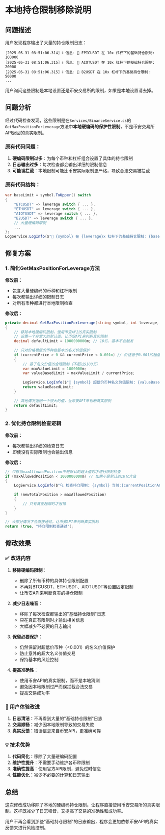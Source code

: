 # 本地持仓限制移除说明

## 问题描述

用户发现程序输出了大量的持仓限制日志：
```
[2025-05-31 08:51:06.314] ℹ️ 信息: 🎯 EPICUSDT 在 10x 杠杆下的基础持仓限制: 100000
[2025-05-31 08:51:06.315] ℹ️ 信息: 🎯 AIOTUSDT 在 10x 杠杆下的基础持仓限制: 20000
[2025-05-31 08:51:06.315] ℹ️ 信息: 🎯 B2USDT 在 10x 杠杆下的基础持仓限制: 50000
...
```

用户询问这些限制是本地设置还是币安交易所的限制，如果是本地设置请去掉。

## 问题分析

经过代码检查发现，这些限制是在`Services/BinanceService.cs`的`GetMaxPositionForLeverage`方法中**本地硬编码的保护性限制**，不是币安交易所API返回的真实限制。

### 原有代码问题：
1. **硬编码限制过多**：为每个币种和杠杆组合设置了具体的持仓限制
2. **日志输出过多**：每次检查都会输出详细的限制信息
3. **可能误拦截**：本地限制可能比币安实际限制更严格，导致合法交易被拦截

### 原有代码结构：
```csharp
var baseLimit = symbol.ToUpper() switch
{
    "BTCUSDT" => leverage switch { ... },
    "ETHUSDT" => leverage switch { ... },
    "AIOTUSDT" => leverage switch { ... },
    "B2USDT" => leverage switch { ... },
    // 大量硬编码限制
    ...
};
LogService.LogInfo($"🎯 {symbol} 在 {leverage}x 杠杆下的基础持仓限制: {baseLimit}");
```

## 修复方案

### 1. 简化GetMaxPositionForLeverage方法

**修改前：**
- 包含大量硬编码的币种和杠杆限制
- 每次都输出详细的限制日志
- 对所有币种都进行本地限制检查

**修改后：**
```csharp
private decimal GetMaxPositionForLeverage(string symbol, int leverage, decimal currentPrice)
{
    // 移除本地硬编码限制，使用币安API的真实限制
    // 设置一个非常大的默认值，让币安API来判断真实限制
    decimal defaultLimit = 1000000000m; // 10亿，基本不会触发
    
    // 只对价格极低的币种做基本的名义价值保护
    if (currentPrice > 0 && currentPrice < 0.001m) // 价格低于0.001的超低价币
    {
        // 基于名义价值的合理限制（不超过$100万）
        var maxValueLimit = 1000000m;
        var valueBasedLimit = maxValueLimit / currentPrice;
        
        LogService.LogInfo($"🎯 {symbol} 超低价币种名义价值限制: {valueBasedLimit:F0} (${maxValueLimit:F0} ÷ {currentPrice:F8})");
        return valueBasedLimit;
    }
    
    // 其他情况返回一个很大的值，让币安API来判断真实限制
    return defaultLimit;
}
```

### 2. 优化持仓限制检查逻辑

**修改前：**
- 每次都输出详细的检查日志
- 即使没有实际限制也会输出信息

**修改后：**
```csharp
// 只有当maxAllowedPosition不是默认的超大值时才进行限制检查
if (maxAllowedPosition < 1000000000m) // 如果不是默认的10亿大值
{
    LogService.LogInfo($"🔍 检查持仓限制: {symbol} 当前:{currentPositionAmt} 新增:{quantity} 预计:{newTotalPosition} 限制:{maxAllowedPosition}");
    
    if (newTotalPosition > maxAllowedPosition)
    {
        // 只有真正超限时才报错
    }
}

// 大部分情况下会直接通过，让币安API来判断真实限制
return (true, "持仓限制检查通过");
```

## 修改效果

### ✅ **改进内容**

1. **移除硬编码限制**：
   - 删除了所有币种的具体持仓限制配置
   - 不再对BTCUSDT、ETHUSDT、AIOTUSDT等设置固定限制
   - 让币安API来判断真实的持仓限制

2. **减少日志噪音**：
   - 移除了每次检查都输出的"基础持仓限制"日志
   - 只在真正有限制时才输出相关信息
   - 大幅减少不必要的日志输出

3. **保留必要保护**：
   - 仍然保留对超低价币种（<0.001）的名义价值保护
   - 防止意外的超大名义价值交易
   - 保持基本的风险控制

4. **提高准确性**：
   - 使用币安API的真实限制，而不是本地猜测
   - 避免因本地限制过严而误拦截合法交易
   - 提高交易成功率

### 🎯 **用户体验改进**

1. **日志清洁**：不再看到大量的"基础持仓限制"日志
2. **交易顺畅**：减少因本地限制导致的交易失败
3. **真实反馈**：错误信息来自币安API，更准确可靠

### 💡 **技术优势**

1. **代码简化**：移除了大量硬编码配置
2. **维护性提升**：不需要手动维护各币种限制
3. **准确性提高**：使用官方API限制，避免过时信息
4. **性能优化**：减少不必要的计算和日志输出

## 总结

这次修改成功移除了本地的硬编码持仓限制，让程序直接使用币安交易所的真实限制。这样既减少了日志噪音，又提高了交易的准确性和成功率。

用户不再会看到那些"基础持仓限制"的日志输出，程序会更加依赖币安API的真实反馈来进行风险控制。 